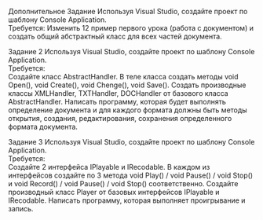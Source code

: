 Дополнительное Задание 
Используя Visual Studio, создайте проект по шаблону Console Application.  
Требуется: Изменить 12 пример первого урока (работа с документом) и создать общий абстрактный класс 
для всех частей документа.  

Задание 2 
Используя Visual Studio, создайте проект по шаблону Console Application.  
Требуется:  
Создайте класс AbstractHandler. 
В теле класса создать методы void Open(), void Create(), void Chenge(), void Save(). 
Создать  производные  классы  XMLHandler,  TXTHandler,  DOCHandler  от  базового  класса 
AbstractHandler. 
Написать программу, которая будет выполнять определение документа и для каждого формата должны 
быть методы открытия, создания, редактирования, сохранения определенного формата документа.  
 
Задание 3 
Используя Visual Studio, создайте проект по шаблону Console Application.  
Требуется:  
Создайте 2 интерфейса IPlayable и IRecodable. В каждом из интерфейсов создайте по 3 метода void 
Play() / void Pause() / void Stop() и void Record() / void Pause() / void Stop() соответственно. 
Создайте производный класс Player от базовых интерфейсов IPlayable и IRecodable. 
Написать программу, которая выполняет проигрывание и запись. 
